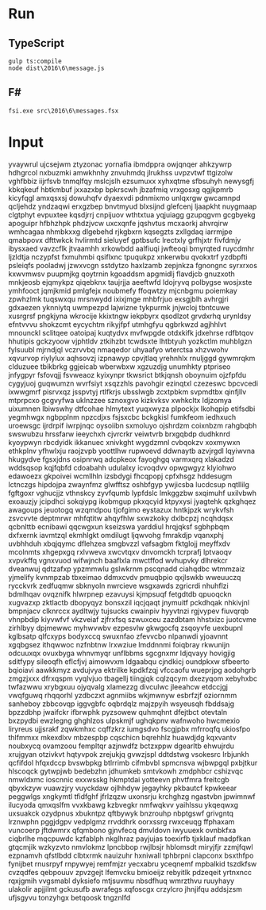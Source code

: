 # Run

## TypeScript

    gulp ts:compile
    node dist\2016\6\message.js

## F#

    fsi.exe src\2016\6\messages.fsx

# Input

yvaywrul
ujcsejwm
ztyzonac
yornafia
ibmdppra
owjqnqer
ahkzywrp
hdhgrcol
nxbuzmki
amwkhnhy
znvuhmdq
jlrukhss
uvpzvtwf
ttgizolw
vghfbbiz
iijrfsvb
tnmqlfqy
mslcjslh
ezsumuxx
xyhxqtme
sfbsuhyh
newysgfj
kbkqkeuf
hbtkmbuf
jxxazxbp
bpkrscwh
jbzafmiq
vrxgosxg
qgjkpmrb
kicyfqgl
amxqsxsj
dowuhqfv
dyaexvdi
pdnmixmo
unlqxrgw
gwcamnpd
qcljehdz
yndzaqwi
erxgzbep
bnvtmyud
blxsijnd
glefcenj
ljaapkht
nuygmaap
clgtphyt
evpuxtee
kqsdjrrj
cnpijuov
wthtxtua
yqjuiagg
gzupqgvm
gcgbyekg
apoguipr
hfbhzhpk
phdzjvcw
uxcxqnfe
jqshvtus
mcxaorkj
ahvrqirw
wmhcagaa
nhmbkxxg
dlgebehd
rjkgbxrn
kqsegzts
zxllgdaq
iarrmjpe
qmabpovx
dfttwkck
hvlirmtd
sieluyef
gptbsufc
lrectxly
grfhjxtr
fivfdmjy
ibysxaed
vavzcflk
jtvaamhh
xrkowbdd
aalfiuqi
jwfteoqi
bmyrqted
ruycdmhr
ljzldtja
nczypfst
fxmuhmbi
qsiflxnc
tpuqukpz
xnkerwbu
qvokxtrf
yzdbpfti
psleiqfs
pooladwj
jzwxvcgn
sstdytzo
haxlzamb
zepjnkza
fgnongnc
syrxrxos
kxwvmwsv
puupmjkg
qoytrnin
kgoaddsm
apgmidlj
flavdjcb
gnuzxoth
mnkjeosb
ejqmykpz
qiqebknx
taujrjja
aeeftwfd
ldojryvq
polbygse
wosjxste
ymhfooct
jqmjkmid
pmlgfejx
noubmefy
ffoqwtzy
mjcnbgmu
poiemkay
zpwhzlmk
tuqswxqu
mrsnwydd
ixixjmge
mhbfrjuo
exsgjblh
avhrgjri
gdxaezen
yknniytq
uwmpezpd
lajwizne
tykpurmk
jnjwcloj
tbntcuwe
xusrgrsf
pngkjyna
wkrocije
kkixtngw
iekpbyrx
qsodlzot
grvdxrhq
urynldsy
efntvvvu
shokzcmt
eycychtm
rikyjfpf
utmhgfyu
qgbrkwzd
agjhhlvt
mnounckl
sclitqee
oatoipaj
kuqtydvx
mvfwpgde
otdxkifk
jdxehrse
rdfbtqov
hhutipis
gckzyoow
vjphtldv
ztkihzbt
tcwdsxte
lhtbtyuh
yozkctlm
muhblgzn
fylsuubl
mjrndjql
vczrvvbq
nmaqedor
uhyaafyo
wterctsa
xhzvwohv
xqvurvop
riylylux
aqhsovzj
izpnawyp
cpvjtlaq
yrehnhlx
rnuljggd
gywmrqkm
clduzuee
tbikbrkg
ggjeicab
wberwbxw
xgzuzdjg
unumhkty
ptpriseo
jnfygpyr
fsfovqjj
fsvweaoz
kyixynpr
tkwsrict
btkjqnsh
oboynuim
ojzfpfdu
cygyjuoj
guqwumzn
wvrfsiyt
xsqzzhls
pavohgir
ezinqtxl
czezeswc
bpcvcedi
ixwwgmrf
pisrvxqz
jsspvtyj
rtlfkrjs
ubsslwgb
zcxtpbkm
svpmdtbx
qinfjllv
mtprpcxo
gcgvyfwa
uklnzzee
sznoxgvo
kizkvksv
xwhkcltx
ldjzomya
uixumnen
lbiwswhy
dtfcohae
hlmytext
yuqxwyza
plpockjx
lkohqpip
etifsdbi
yegmhwgx
ngbpplnm
npzcdjxs
fsjsxcbc
bckgkisl
fumkfeom
iedhxuch
uroewsgc
ijrdrpif
iwrpjnqc
oysoiibn
sxmoluyo
ojshrdzm
coixnbzm
rahgbqbh
swswubzu
hrssfarw
ieeychxh
cjvrcrkr
veiwtvrb
brxgqbdp
dudhknrd
kyoypwyn
rbcdyidk
ikkanuec
xnivkght
wygdzmnl
cvbqokzv
xoxmywxn
ethkplnv
yfhwlxju
raojzvpb
yoottlhw
rupwoevd
ddwnaytb
azvjrgdl
lqyiwvna
hkugydve
fgsxjdns
osipnrwq
adcpkeox
fayoghgq
varmxqrq
xlakadzd
wddsqsop
kqjfqbfd
cdoabahh
udulalxy
icvoqdvv
opwgwgyz
klyiohwo
edawoezx
gkpoivei
wcmllhln
izsbdygi
fhcqpopj
cpfxhsgz
hddesugm
lctnczgs
hipdojpa
zwaynfmz
glwfftsz
oshbfgyp
ywjicsba
lucdcsup
nqtllilg
fgftgoxr
vghucjjz
vthnskcy
zyvfqumb
lypfdslc
lmkggzbw
sxqimuhf
uxilvbwh
exoauzjy
jcipdhci
sokqiypg
ikobmgup
pkxqcyid
ktpyxysi
jyagtehk
qzkghqez
awagoups
jeuotogq
wzqmdpou
tjofgimo
eystazux
hntkjpzk
wrykvfsh
zsvcvvte
deptmrwr
mhfqtitw
ahqyfhlw
sxwzkoky
dxlbcpzj
ncqhdqsx
qcbnlttb
ecnibawi
qqcwgxun
kseizswa
yarddiul
hrqjqksf
sgbhpbqm
dxfxernk
iavmtzql
ekmhlgkt
omdilugt
ljqwvohg
fmrakdjp
vqanxphj
uvbhhduh
xbqjqymc
dflehzea
smgbvzzl
vafsagbm
fktglojj
meyffxdv
mcolnmts
xhgepxgq
rxlvweva
xwcvtqxv
dnvomckh
tcrprafj
lptvaoqv
xvpvkffq
vgnxvuod
wifwjnch
baaflxla
mwctffod
wvhupvky
dlhrekcr
dveanwuj
qdtzafxp
ypzmmwlu
gslwkrnm
pscqnadd
ciahqdbc
wtmmzaiz
yjmelify
kvnmpzab
tbxeimao
ddmxcvdv
pmuqbpio
qxjlswkb
wweuuczq
rycckvrk
zedfuqmw
sbknyoln
nwrcieve
wsgxawds
zgricrdi
nhuhflzi
bdmlhqav
ovqznifk
hlwrpnep
ezavuysi
kjmpsuqf
fetgdtdb
qpuoqckn
xugvazxp
zktlactb
dbopyqyz
bonsxzil
iqcjqaqt
jnymuitf
pckdhqak
nhkivjnl
bmpnjacv
clknrccx
aydltwjy
tujsucks
cwainpiv
hyyvtnzi
rgjvypev
fiuvqrqb
vhnpbdip
kiyvwfvf
vkzveiaf
zjfrxfsq
szwuxceu
zazdbtam
hhstxizc
juotcvme
zirhlbyy
dpjmewwc
myhwvwbv
ezpesvlw
gkwgocfq
zsqoyvfe
uexbupnl
kglbsatp
qlfcxyps
bodyxccq
swuxnfao
zfevvcbo
nlpanwdi
yjoavnnt
xgqbgsez
ithqwwoc
nzfnbtnw
lrxwziue
lmddnnmi
foiqbray
rkwunijn
odcuuxqx
ovuxbyga
whnvmyqr
unflbbms
sgcgnxmr
ldjqvayy
hovigjig
sditfypy
sileoqfh
eflcfjvj
aimowvxm
ldgaabqu
cjndkicj
oundpkxw
sfbeerto
bqioiavi
aawkkmyz
avdujvya
ektrilke
kpdkfzqj
vfccaofu
wueprjpg
aodohgrb
zmgzjxxx
dfrxqspm
vyqlvjuo
tbagellj
tiingjqk
cqlzqcym
dxezyqom
xebyhxbc
twfazwwu
xrybgxuu
ojyqvalg
xlamezzg
divculwc
jleeahcw
etdccjgj
vwqfguwq
rhqqorhl
yzdbczxt
agnmiibs
wkjmwnyw
esbrfzjf
oziornmm
sanheboy
zbbcovqp
iggvgbfc
oqbrdqlz
majzpyih
wsyeusqh
fbddsajg
bpzzdbhp
jwaifckr
ifbrwphk
pyzsowew
quhmqhnt
dfejtbct
otevtaln
bxzpydbi
ewzlegng
ghghlzos
ulpskmjf
ughqkpnv
wafnwoho
hwcmexio
liryreus
ujjsrakf
zqwkmhxc
cqffzkrz
iumgsdvo
fscgjpbx
mfrroqfq
ukiosfpo
thlfmmxx
mkexdlxv
mbzespbp
cqschicn
bqrehhlz
huawdjdg
kqxvantv
noubxycq
ovamzoou
fempltqr
azjnwdfz
bctzxppw
dgearltb
ehwujrdu
xrujgyan
otzivkvt
hqtyvpok
zrejukjq
gvwzjspl
ddtdstwg
vsokesrc
lrbjunkh
qcfifdol
hfqxdccp
bvswbpkg
btlrrimb
cifmbvbl
spmcnsva
wjbwpgql
pxbjtkur
hlscoqck
gytwpjwb
bedebzhn
jdhumkeb
smtvkowh
zmdphbcr
cshizvqc
nmwldxmc
ioscnnic
exxwsskg
hkmptdai
yotteevn
phvtfmra
freitcgb
qbyxkzyw
vuawzjry
vuyckdaw
ojlhhdyw
jegayhky
pkbautcf
kpwkeear
peggwlgs
xngkymtl
tfidfghf
jfrlzqzw
uxonsrju
krchghzg
ngastvbn
jpwimnwf
ilucyoda
qmxqslfm
vvxkbawg
kzbvegkr
nmfwqkvv
yaihlssu
ykqeqwxg
uxsuakck
ozydpnus
xbukntpz
qftbywyk
bnzrouhp
nbptgswf
grivgntq
lrznwphn
pggjdgpv
vedplgmz
rrvddhrk
oorxssrg
rwxceuqg
ffphaxam
vuncoerp
jftdwmrx
qfqmbono
gjnvfecq
dmvldovn
iwyuuexk
ovnbkfxa
ciqbrlhe
mqcpuwdc
kzfablph
nkglhraz
payjujas
toexirfb
tjxklauf
madpfkan
gtqcmjik
wzkyzvto
nmvlokmz
lpncbbop
rwjlbsjr
hblomsdt
miryjfjr
zzmjfqwl
ezpnamvh
qfstlbdd
clbtxrmk
nauizuhr
hxniwall
tphbrpni
clapconx
bsxthfpo
fynijbet
rnusrpyf
rnpywyej
remfmjzr
yecxabru
yceqnemf
mpbalkid
tszdkfsw
cvzqdfes
qebpouuv
zpvzgejt
lfemvcku
bmioeijz
rebyitlk
pdzeqeit
yrtnxncc
rqxjgmih
vvgsmabl
dyksiefo
mtjsuvmu
nbsdfhuq
wmrzthvu
ruuyhayy
ulakolir
apjjilmt
gckusufb
awrafegs
xqfoscgx
crzylcro
jhnjifqu
addsjzsm
ufjsgyvu
tonzyhgx
betqoosk
tngznlfd